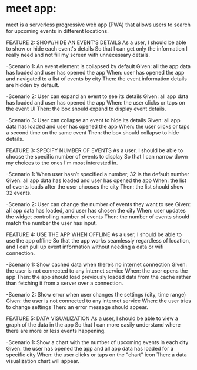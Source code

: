 # meet app:

meet is a serverless progressive web app (PWA) that allows users to search for upcoming events in different locations.

FEATURE 2: SHOW/HIDE AN EVENT'S DETAILS
As a user, 
I should be able to show or hide each event's details
So that I can get only the information I really need and not fill my screen with unnecessary details.

-Scenario 1: An event element is collapsed by default
Given: all the app data has loaded and user has opened the app
When: user has opened the app and navigated to a list of events by city
Then: the event information details are hidden by default.

-Scenario 2: User can expand an event to see its details
Given: all app data has loaded and user has opened the app 
When: the user clicks or taps on the event UI
Then: the box should expand to display event details.

-Scenario 3: User can collapse an event to hide its details
Given: all app data has loaded and user has opened the app
When: the user clicks or taps a second time on the same event
Then: the box should collapse to hide details.

FEATURE 3: SPECIFY NUMBER OF EVENTS
As a user,
I should be able to choose the specific number of events to display
So that I can narrow down my choices to the ones I'm most interested in.

-Scenario 1: When user hasn’t specified a number, 32 is the default number
Given: all app data has loaded and user has opened the app
When: the list of events loads after the user chooses the city
Then: the list should show 32 events.

-Scenario 2: User can change the number of events they want to see
Given: all app data has loaded, and user has chosen the city
When: user updates the widget controlling number of events
Then: the number of events should match the number the user has input.

FEATURE 4: USE THE APP WHEN OFFLINE
As a user,
I should be able to use the app offline
So that the app works seamlessly regardless of location, and I can pull up event information without needing a data or wifi connection.

-Scenario 1: Show cached data when there’s no internet connection
Given: the user is not connected to any internet service
When: the user opens the app
Then: the app should load previously loaded data from the cache rather than fetching it from a server over a connection.

-Scenario 2: Show error when user changes the settings (city, time range)
Given: the user is not connected to any internet service
When: the user tries to change settings
Then: an error message should appear.

FEATURE 5: DATA VISUALIZATION
As a user,
I should be able to view a graph of the data in the app
So that I can more easily understand where there are more or less events happening.

-Scenario 1: Show a chart with the number of upcoming events in each city
Given: the user has opened the app and all app data has loaded for a specific city
When: the user clicks or taps on the "chart" icon
Then: a data visualization chart will appear.
